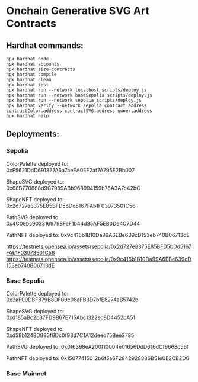 # Onchain Generative SVG Art Contracts

## Hardhat commands:

```shell
npx hardhat node
npx hardhat accounts
npx hardhat size-contracts
npx hardhat compile
npx hardhat clean
npx hardhat test
npx hardhat run --network localhost scripts/deploy.js
npx hardhat run --network baseSepolia scripts/deploy.js
npx hardhat run --network sepolia scripts/deploy.js
npx hardhat verify --network sepolia contract.address contractColor.address contractSVG.address owner.address
npx hardhat help
```


## Deployments:

### Sepolia
ColorPalette deployed to: 0xF5621DdD691877A6a7aeEA0EF2af7A795E2Bb007

ShapeSVG deployed to: 0x68B770888d9C7989ABb968994159b76A3A7c42bC

ShapeNFT deployed to: 0x2d727e8375E85BFD5bDd5167FAb1F03973501C56

PathSVG deployed to: 0x4C09bc9033169798FeF1b44d35AF5EB0De4C7D44

PathNFT deployed to: 0x9c416b1B10Da99A6EBe639cD153eb740B06713dE

https://testnets.opensea.io/assets/sepolia/0x2d727e8375E85BFD5bDd5167FAb1F03973501C56
https://testnets.opensea.io/assets/sepolia/0x9c416b1B10Da99A6EBe639cD153eb740B06713dE

### Base Sepolia
ColorPalette deployed to: 0x3aF09DBF879B8DF09c08aFB3D7bfE8274aB5742b

ShapeSVG deployed to: 0xd185aBc2b37FD9B67E715Abc1322ec8D4452bA51

ShapeNFT deployed to: 0xd58b1248D893f6Dc0f93d7C1A12deed75Bee3785

PathSVG deployed to: 0x0f6398eA200f10004e01656DdD616dCf9668c56f

PathNFT deployed to: 0x15077415012b6f5a6F2842928886B51e0E2CB2D6

### Base Mainnet



